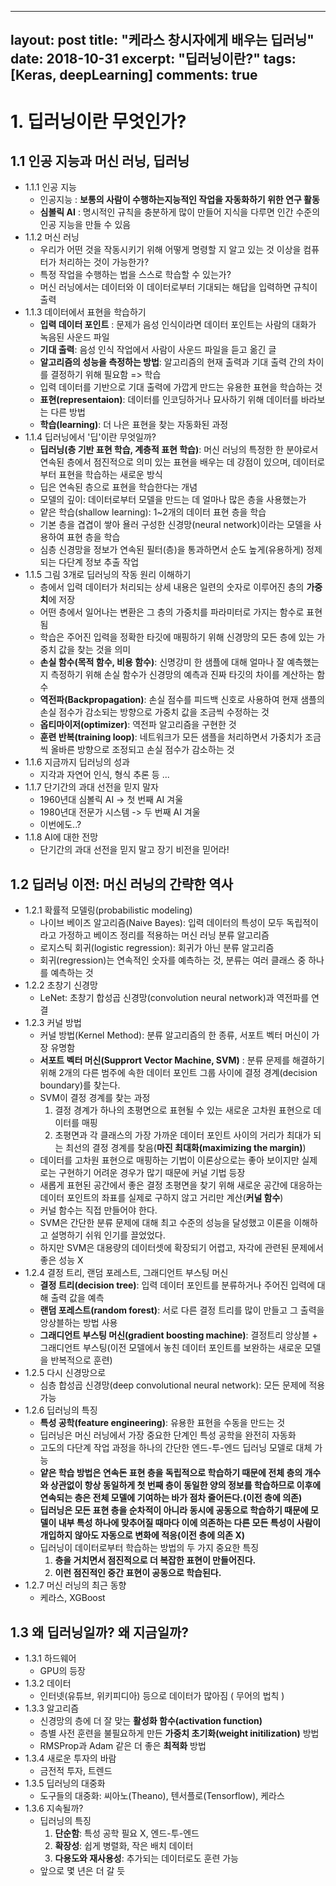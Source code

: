 
---
layout: post
title: "케라스 창시자에게 배우는 딥러닝"
date: 2018-10-31
excerpt: "딥러닝이란?"
tags: [Keras, deepLearning]
comments: true
---

# 1. 딥러닝이란 무엇인가?

## 1.1 인공 지능과 머신 러닝, 딥러닝

* 1.1.1 인공 지능
	* 인공지능 : **보통의 사람이 수행하는지능적인 작업을 자동화하기 위한 연구 활동**
	* **심볼릭 AI** : 명시적인 규칙을 충분하게 많이 만들어 지식을 다루면 인간 수준의 인공 지능을 만들 수 있음
* 1.1.2 머신 러닝
	* 우리가 어떤 것을 작동시키기 위해 어떻게 명령할 지 알고 있는 것 이상을 컴퓨터가 처리하는 것이 가능한가?
	* 특정 작업을 수행하는 법을 스스로 학습할 수 있는가?
	* 머신 러닝에서는 데이터와 이 데이터로부터 기대되는 해답을 입력하면 규칙이 출력
* 1.1.3 데이터에서 표현을 학습하기
	* **입력 데이터 포인트** : 문제가 음성 인식이라면 데이터 포인트는 사람의 대화가 녹음된 사운드 파일
	* **기대 출력**: 음성 인식 작업에서 사람이 사운드 파일을 듣고 옮긴 글
	* **알고리즘의 성능을 측정하는 방법**: 알고리즘의 현재 출력과 기대 출력 간의 차이를 결정하기 위해 필요함 => 학습
	* 입력 데이터를 기반으로 기대 출력에 가깝게 만드는 유용한 표현을 학습하는 것
	* **표현(representaion)**: 데이터를 인코딩하거나 묘사하기 위해 데이터를 바라보는 다른 방법
	* **학습(learning)**: 더 나은 표현을 찾는 자동화된 과정
* 1.1.4 딥러닝에서 '딥'이란 무엇일까?
	* **딥러닝(층 기반 표현 학습, 계층적 표현 학습)**: 머신 러닝의 특정한 한 분야로서 연속된 층에서 점진적으로 의미 있는 표현을 배우는 데 강점이 있으며, 데이터로부터 표현을 학습하는 새로운 방식
	* 딥은 연속된 층으로 표현을 학습한다는 개념
	* 모델의 깊이: 데이터로부터 모델을 만드는 데 얼마나 많은 층을 사용했는가
	* 얕은 학습(shallow learning): 1~2개의 데이터 표현 층을 학습
	* 기본 층을 겹겹이 쌓아 욜러 구성한 신경망(neural network)이라는 모델을 사용하여 표현 층을 학습
	* 심층 신경망을 정보가 연속된 필터(층)을 통과하면서 순도 높게(유용하게) 정제되는 다단계 정보 추출 작업
* 1.1.5 그림 3개로 딥러닝의 작동 원리 이해하기
	* 층에서 입력 데이터가 처리되는 상세 내용은 일련의 숫자로 이루어진 층의 **가중치**에 저장
	* 어떤 층에서 일어나는 변환은 그 층의 가중치를 파라미터로 가지는 함수로 표현됨
	* 학습은 주어진 입력을 정확한 타깃에 매핑하기 위해 신경망의 모든 층에 있는 가중치 값을 찾는 것을 의미
	* **손실 함수(목적 함수, 비용 함수)**: 신명강미 한 샘플에 대해 얼마나 잘 예측했는지 측정하기 위해 손실 함수가 신경망의 예측과 진짜 타깃의 차이를 계산하는 함수
	* **역전파(Backpropagation)**: 손실 점수를 피드백 신호로 사용하여 현재 샘플의 손실 점수가 감소되는 방향으로 가중치 값을 조금씩 수정하는 것
	* **옵티마이저(optimizer)**: 역전파 알고리즘을 구현한 것
	* **훈련 반복(training loop)**: 네트워크가 모든 샘플을 처리하면서 가중치가 조금씩 올바른 방향으로 조정되고 손실 점수가 감소하는 것
* 1.1.6 지금까지 딥러닝의 성과
	* 지각과 자연어 인식, 형식 추론 등 ...
* 1.1.7 단기간의 과대 선전을 믿지 말자
	* 1960년대 심볼릭 AI -> 첫 번째 AI 겨울
	* 1980년대 전문가 시스템 -> 두 번째 AI 겨울
	* 이번에도..?
* 1.1.8 AI에 대한 전망
	* 단기간의 과대 선전을 믿지 말고 장기 비전을 믿어라!

## 1.2 딥러닝 이전: 머신 러닝의 간략한 역사

* 1.2.1 확률적 모델링(probabilistic modeling)
	* 나이브 베이즈 알고리즘(Naive Bayes): 입력 데이터의 특성이 모두 독립적이라고 가정하고 베이즈 정리를 적용하는 머신 러닝 분류 알고리즘
	* 로지스틱 회귀(logistic regression): 회귀가 아닌 분류 알고리즘
	* 회귀(regression)는 연속적인 숫자를 예측하는 것, 분류는 여러 클래스 중 하나를 예측하는 것
* 1.2.2 초창기 신경망
	* LeNet: 초창기 합성곱 신경망(convolution neural network)과 역전파를 연결
* 1.2.3 커널 방법
	* 커널 방법(Kernel Method): 분류 알고리즘의 한 종류, 서포트 벡터 머신이 가장 유명함
	* **서포트 벡터 머신(Supprort Vector Machine, SVM)** : 분류 문제를 해결하기 위해 2개의 다른 범주에 속한 데이터 포인트 그룹 사이에 결정 경계(decision boundary)를 찾는다.
	* SVM이 결정 경계를 찾는 과정
		1. 결정 경계가 하나의 초평면으로 표현될 수 있는 새로운 고차원 표현으로 데이터를 매핑
		2. 초평면과 각 클래스의 가장 가까운 데이터 포인트 사이의 거리가 최대가 되는 최선의 결정 경계를 찾음(**마진 최대화(maximizing the margin)**)
	* 데이터를 고차원 표현으로 매핑하는 기법이 이론상으로는 좋아 보이지만 실제로는 구현하기 어려운 경우가 많기 때문에 커널 기법 등장
	* 새롭게 표현된 공간에서 좋은 결정 초평면을 찾기 위해 새로운 공간에 대응하는 데이터 포인트의 좌표를 실제로 구하지 않고 거리만 계산(**커널 함수**)
	* 커널 함수는 직접 만들어야 한다.
	* SVM은 간단한 분류 문제에 대해 최고 수준의 성능을 달성했고 이론을 이해하고 설명하기 쉬워 인기를 끌었었다.
	* 하지만 SVM은 대용량의 데이터셋에 확장되기 어렵고, 자각에 관련된 문제에서 좋은 성능 X
* 1.2.4 결정 트리, 랜덤 포레스트, 그래디언트 부스팅 머신
	* **결정 트리(decision tree)**: 입력 데이터 포인트를 분류하거나 주어진 입력에 대해 출력 값을 예측
	* **랜덤 포레스트(random forest)**: 서로 다른 결정 트리를 많이 만들고 그 출력을 앙상블하는 방법 사용
	* **그래디언트 부스팅 머신(gradient boosting machine)**: 결정트리 앙상블 + 그래디언트 부스팅(이전 모델에서 놓친 데이터 포인트를 보완하는 새로운 모델을 반복적으로 훈련)
* 1.2.5 다시 신경망으로
	* 심층 합성곱 신경망(deep convolutional neural network): 모든 문제에 적용 가능
* 1.2.6 딥러닝의 특징
	* **특성 공학(feature engineering)**: 유용한 표현을 수동을 만드는 것
	* 딥러닝은 머신 러닝에서 가장 중요한 단계인 특성 공학을 완전히 자동화
	* 고도의 다단계 작업 과정을 하나의 간단한 엔드-투-엔드 딥러닝 모델로 대체 가능
	* **얕은 학습 방법은 연속돈 표현 층을 독립적으로 학습하기 때문에 전체 층의 개수와 상관없이 항상 동일하게 첫 번째 층이 동일한 양의 정보를 학습하므로 이후에 연속되는 층은 전체 모델에 기여하는 바가 점차 줄어든다.(이전 층에 의존)**
	* **딥러닝은 모든 표현 층을 순차적이 아니라 동시에 공동으로 학습하기 때문에 모델이 내부 특성 하나에 맞추어질 때마다 이에 의존하는 다른 모든 특성이 사람이 개입하지 않아도 자동으로 변화에 적응(이전 층에 의존 X)**
	* 딥러닝이 데이터로부터 학습하는 방법의 두 가지 중요한 특징
		1. **층을 거치면서 점진적으로 더 복잡한 표현이 만들어진다.**
		2. **이런 점진적인 중간 표현이 공동으로 학습된다.**
* 1.2.7 머신 러닝의 최근 동향
	* 케라스, XGBoost

## 1.3 왜 딥러닝일까? 왜 지금일까?

* 1.3.1 하드웨어
	* GPU의 등장
* 1.3.2 데이터
	* 인터넷(유튜브, 위키피디아) 등으로 데이터가 많아짐 ( 무어의 법칙 )
* 1.3.3 알고리즘
	* 신경망의 층에 더 잘 맞는 **활성화 함수(activation function)**
	* 층별 사전 훈련을 불필요하게 만든 **가중치 초기화(weight initilization)** 방법
	* RMSProp과 Adam 같은 더 좋은 **최적화** 방법
* 1.3.4 새로운 투자의 바람
	* 금전적 투자, 트렌드
* 1.3.5 딥러닝의 대중화
	* 도구들의 대중화: 씨아노(Theano), 텐서플로(Tensorflow), 케라스
* 1.3.6 지속될까?
	* 딥러닝의 특징
		1. **단순함**: 특성 공학 필요 X, 엔드-투-엔드
		2. **확장성**: 쉽게 병렬화, 작은 배치 데이터
		3. **다용도와 재사용성**: 추가되는 데이터로도 훈련 가능
	* 앞으로 몇 년은 더 갈 듯
